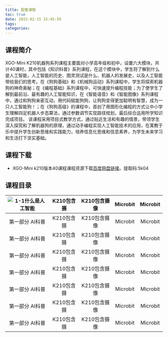 ```yaml
---
title: 配套课程
toc: true
date: 2022-02-15 15:45:59
tags:
categories: 
---
```

## 课程简介

XGO-Mini K210机器狗系列课程主要面对小学高年级和初中，设置六大模块，共计40课时，其中包括《知识科普》系列课程，在这个模块中，学生将了解到什么是人工智能，人工智能的历史、图灵测试是什么、机器人的发展史，以及人工智能带给我们的思考。在《狗狗基础》和《机械狗运动》系列课程中，学生将探索机器狗的神奇奥秘；在《编程基础》系列课程中，可快速提升编程技能；为了使学生了解到最前沿、最有趣的人工智能知识，在《智能语音》和《智能图像》系列课程中，通过和狗狗亲密互动，用代码赋能狗狗，让狗狗变得更加聪明有智慧，成为一只人工智能狗！；在《狗狗高级》的课程中，首创了用图形化编程的方式让中小学生理解四足机器人步态算法，通过参数调节实现路径规划，最后综合运用所学知识完成项目。
该课程采用项目式教学方式，通过贴近生活和有趣的情景，带领学生深入探究和了解机器狗的原理，通过动手编程实现人工智能技术的应用，在寓教于乐中提升学生创新思维和实践能力，培养信息化思维和信息素养，为学生未来学习和生活打下坚实基础。

## 课程下载

- XGO-Mini k210版本40课程课程资源下载[百度网盘链接](https://pan.baidu.com/s/1JSlI4ymEP7Cy6dQLNfmDeQ "XGO-Mini课程下载")。提取码:5k04

## 课程目录

| ![1-1什么是人工智能](./11.png)   | K210包含摄    | K210包含摄像     |    Microbit  |Microbit  |
|   :----:    |    :----:     |      :---:      |        :---:        |     :---:        |     
| 第一部分 AI科普   | K210包含摄    | K210包含摄像     |    Microbit  |Microbit  |
| 第一部分 AI科普   | K210包含摄    | K210包含摄像     |    Microbit  |Microbit  |
| 第一部分 AI科普   | K210包含摄    | K210包含摄像     |    Microbit  |Microbit  |
| 第一部分 AI科普   | K210包含摄    | K210包含摄像     |    Microbit  |Microbit  |
| 第一部分 AI科普   | K210包含摄    | K210包含摄像     |    Microbit  |Microbit  |
| 第一部分 AI科普   | K210包含摄    | K210包含摄像     |    Microbit  |Microbit  |
| 第一部分 AI科普   | K210包含摄    | K210包含摄像     |    Microbit  |Microbit  |

